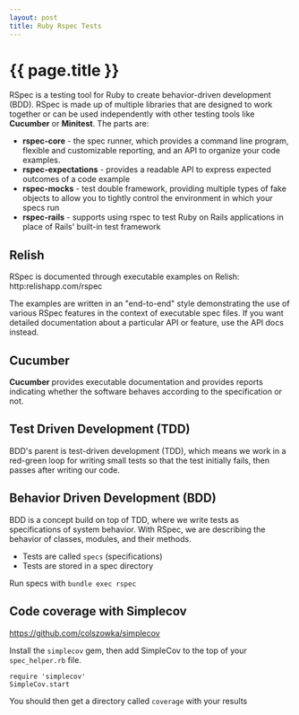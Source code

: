 ```yaml
---
layout: post
title: Ruby Rspec Tests
---
```



# {{ page.title }}

RSpec is a testing tool for Ruby to create behavior-driven development (BDD).
RSpec is made up of multiple libraries that are designed to work together or can
be used independently with other testing tools like __Cucumber__ or __Minitest__.
The parts are:

* __rspec-core__ - the spec runner, which provides a command line program, flexible
  and customizable reporting, and an API to organize your code examples.
* __rspec-expectations__ - provides a readable API to express expected outcomes of
  a code example
* __rspec-mocks__ - test double framework, providing multiple types of fake objects
  to allow you to tightly control the environment in which your specs run
* __rspec-rails__ - supports using rspec to test Ruby on Rails applications in place
  of Rails' built-in test framework

## Relish

RSpec is documented through executable examples on Relish: http:relishapp.com/rspec

The examples are written in an "end-to-end" style demonstrating the use of various
RSpec features in the context of executable spec files. If you want detailed
documentation about a particular API or feature, use the API docs instead.

## Cucumber

__Cucumber__ provides executable documentation and provides reports indicating
whether the software behaves according to the specification or not.

## Test Driven Development (TDD)

BDD's parent is test-driven development (TDD), which means we work in a red-green
loop for writing small tests so that the test initially fails, then passes after
writing our code.

## Behavior Driven Development (BDD)

BDD is a concept build on top of TDD, where we write tests as specifications of
system behavior. With RSpec, we are describing the behavior of classes, modules,
and their methods.

* Tests are called `specs` (specifications)
* Tests are stored in a spec directory

Run specs with `bundle exec rspec`

## Code coverage with Simplecov

https://github.com/colszowka/simplecov

Install the `simplecov` gem, then add SimpleCov to the top of your `spec_helper.rb` file.

    require 'simplecov'
    SimpleCov.start

You should then get a directory called `coverage` with your results


